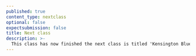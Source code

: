 ```yaml
---
published: true
content_type: nextclass
optional: false
expectsubmission: false
title: Next class
description: >-
  This class has now finished the next class is titled 'Kensington Blues'.
---
```

